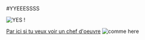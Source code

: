 #YYEEESSSS

![YES !](https://media.giphy.com/media/nXxOjZrbnbRxS/giphy.gif)


[Par ici si tu veux voir un chef d'oeuvre](https://rasamizafyb.github.io/Learning-HTML-CSS/)
![comme here](https://media.giphy.com/media/HbkT5F5CiRD3O/giphy.gif)



